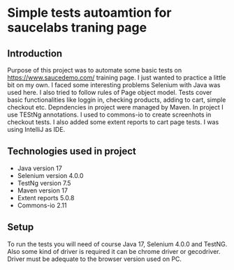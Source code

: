 # Simple tests autoamtion for saucelabs traning page

## Introduction
Purpose of this project was to automate some basic tests on https://www.saucedemo.com/ training page. I just wanted to practice a little bit on my own. 
I faced some interesting problems Selenium with Java was used here. 
I also tried to follow rules of Page object model. Tests cover basic functionalities like loggin in, checking products,
adding to cart, simple checkout etc. Depndencies in project were managed by Maven. In project I use TEStNg annotations. I used to commons-io
to create screenhots in checkout tests. I also added some extent reports to cart page tests. I was using IntelliJ as IDE.

## Technologies used in project
 - Java version 17
 - Selenium version 4.0.0
 - TestNg version 7.5
 - Maven version 17
 - Extent reports 5.0.8
 - Commons-io 2.11
 
 ## Setup
To run the tests you will need of course Java 17, Selenium 4.0.0 and TestNG. 
Also some kind of driver is required it can be chrome driver or gecodriver. 
Driver must be adequate to the browser version used on PC.
 
 
